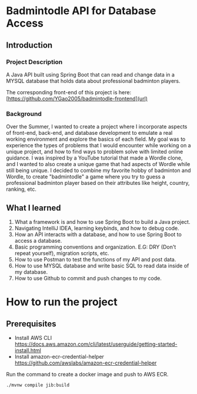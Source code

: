 # Badmintodle API for Database Access

## Introduction

### Project Description

A Java API built using Spring Boot that can read and change data in a MYSQL database that holds data about professional badminton players.

The corresponding front-end of this project is here: [https://github.com/YGao2005/badmintodle-frontend](url)

### Background

Over the Summer, I wanted to create a project where I incorporate aspects of front-end, back-end, and database development to emulate a real working environment and explore the basics of each field. My goal was to experience the types of problems that I would encounter while working on a unique project, and how to find ways to problem solve with limited online guidance. I was inspired by a YouTube tutorial that made a Wordle clone, and I wanted to also create a unique game that had aspects of Wordle while still being unique. I decided to combine my favorite hobby of badminton and Wordle, to create "badmintodle" a game where you try to guess a professional badminton player based on their attributes like height, country, ranking, etc. 

## What I learned

1. What a framework is and how to use Spring Boot to build a Java project.
2. Navigating IntelliJ IDEA, learning keybinds, and how to debug code.
3. How an API interacts with a database, and how to use Spring Boot to access a database.
4. Basic programming conventions and organization. E.G: DRY (Don't repeat yourself), migration scripts, etc.
5. How to use Postman to test the functions of my API and post data.
6. How to use MYSQL database and write basic SQL to read data inside of my database.
7. How to use Github to commit and push changes to my code.


# How to run the project
## Prerequisites
* Install AWS CLI https://docs.aws.amazon.com/cli/latest/userguide/getting-started-install.html
* Install amazon-ecr-credential-helper https://github.com/awslabs/amazon-ecr-credential-helper

Run the command to create a docker image and push to AWS ECR.

`./mvnw compile jib:build`